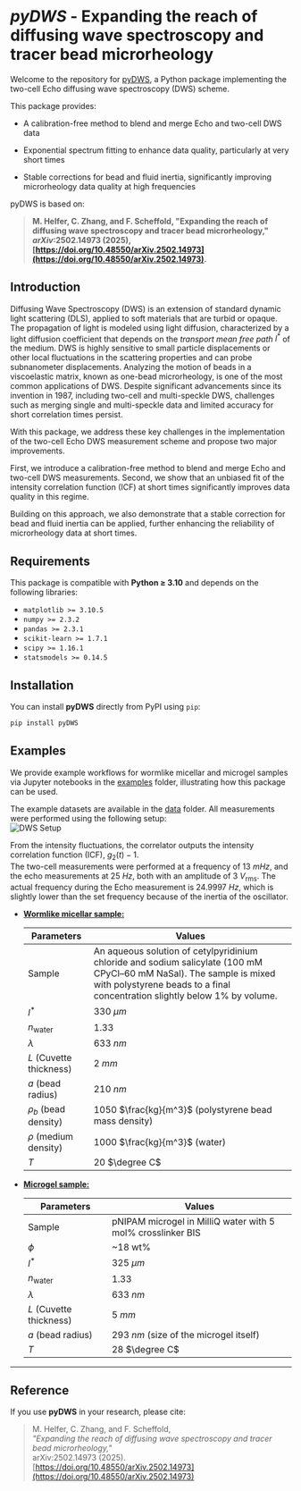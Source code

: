 # *pyDWS* - Expanding the reach of diffusing wave spectroscopy and tracer bead microrheology

Welcome to the repository for [pyDWS](https://github.com/ManuelH26/pyDWS), a Python package implementing the two-cell Echo diffusing wave spectroscopy (DWS) scheme.

This package provides:

- A calibration-free method to blend and merge Echo and two-cell DWS data

- Exponential spectrum fitting to enhance data quality, particularly at very short times

- Stable corrections for bead and fluid inertia, significantly improving microrheology data quality at high frequencies

pyDWS is based on:

> **M. Helfer, C. Zhang, and F. Scheffold, "Expanding the reach of diffusing wave spectroscopy and tracer bead microrheology," *arXiv*:2502.14973 (2025), [https://doi.org/10.48550/arXiv.2502.14973](https://doi.org/10.48550/arXiv.2502.14973).**

## Introduction

Diffusing Wave Spectroscopy (DWS) is an extension of standard dynamic light scattering (DLS), applied to soft materials that are turbid or opaque. The propagation of light is modeled using light diffusion, characterized by a light diffusion coefficient that depends on the *transport mean free path* $l^*$ of the medium. DWS is highly sensitive to small particle displacements or other local fluctuations in the scattering properties and can
probe subnanometer displacements. Analyzing the motion of beads in a viscoelastic matrix, known as one-bead microrheology, is one of the most common applications of DWS. Despite significant advancements since its invention in 1987, including two-cell and multi-speckle DWS, challenges such as merging single and multi-speckle data and limited accuracy for short correlation times persist.

With this package, we address these key challenges in the implementation of the two-cell Echo DWS measurement scheme and propose two major improvements.

First, we introduce a calibration-free method to blend and merge Echo and two-cell DWS measurements.
Second, we show that an unbiased fit of the intensity correlation function (ICF) at short times significantly improves data quality in this regime.

Building on this approach, we also demonstrate that a stable correction for bead and fluid inertia can be applied, further enhancing the reliability of microrheology data at short times.

## Requirements

This package is compatible with **Python ≥ 3.10** and depends on the following libraries:

- `matplotlib >= 3.10.5`  
- `numpy >= 2.3.2`  
- `pandas >= 2.3.1`  
- `scikit-learn >= 1.7.1`  
- `scipy >= 1.16.1`  
- `statsmodels >= 0.14.5`

## Installation

You can install **pyDWS** directly from PyPI using `pip`:  

```bash
pip install pyDWS
```

## Examples

We provide example workflows for wormlike micellar and microgel samples via Jupyter notebooks in the [examples](./examples/) folder, illustrating how this package can be used.

The example datasets are available in the [data](./examples/data/) folder. All measurements were performed using the following setup:  
![DWS Setup](images/DWS-SetUp.svg)

From the intensity fluctuations, the correlator outputs the intensity correlation function (ICF), $g_2(t) - 1$.  
The two-cell measurements were performed at a frequency of 13 $mHz$, and the echo measurements at 25 $Hz$, both with an amplitude of 3 $V_{\text{rms}}$. The actual frequency during the Echo measurement is 24.9997 $Hz$, which is slightly lower than the set frequency because of the inertia of the oscillator.

- [**Wormlike micellar sample:**](./examples/dws_micelle.ipynb)
  
    | Parameters | Values |
    | ----------- | ----------- |
    | Sample | An aqueous solution of cetylpyridinium chloride and sodium salicylate (100 mM CPyCl–60 mM NaSal). The sample is mixed with polystyrene beads to a final concentration slightly below 1% by volume. |
    | $l^*$ | 330 $\mu m$ |
    | $n_{\text{water}}$ | 1.33 |
    | $\lambda$ | 633 $nm$ |
    | $L$ (Cuvette thickness) | 2 $mm$ |
    | $a$ (bead radius) | 210 $nm$ |
    | $\rho_b$ (bead density) | 1050 $\frac{kg}{m^3}$ (polystyrene bead mass density)|
    | $\rho$ (medium density) | 1000 $\frac{kg}{m^3}$ (water)|
    | $T$  | 20 $\degree C$|

- [**Microgel sample:**](./examples/dws_microgel.ipynb)
  
    | Parameters | Values |
    | ----------- | ----------- |
    | Sample | pNIPAM microgel in MilliQ water with 5 mol% crosslinker BIS|
    | $\phi$ | ~18 wt% |
    | $l^*$ | 325 $\mu m$ |
    | $n_{\text{water}}$ | 1.33 |
    | $\lambda$ | 633 $nm$ |
    | $L$ (Cuvette thickness) | 5 $mm$ |
    | $a$ (bead radius) | 293 $nm$ (size of the microgel itself)|
    | $T$  | 28 $\degree C$|

---

## Reference

If you use **pyDWS** in your research, please cite:

> M. Helfer, C. Zhang, and F. Scheffold,  
> *"Expanding the reach of diffusing wave spectroscopy and tracer bead microrheology,"*  
> arXiv:2502.14973 (2025).  
> [https://doi.org/10.48550/arXiv.2502.14973](https://doi.org/10.48550/arXiv.2502.14973)
